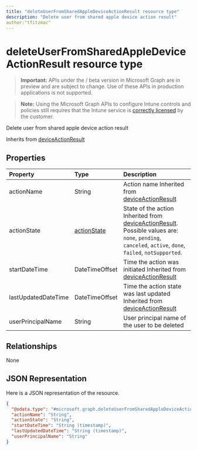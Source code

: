 ```yaml
---
title: "deleteUserFromSharedAppleDeviceActionResult resource type"
description: "Delete user from shared apple device action result"
author:"tfitzmac"
---
```


# deleteUserFromSharedAppleDeviceActionResult resource type

> **Important:** APIs under the / beta version in Microsoft Graph are in preview and are subject to change. Use of these APIs in production applications is not supported.

> **Note:** Using the Microsoft Graph APIs to configure Intune controls and policies still requires that the Intune service is [correctly licensed](https://go.microsoft.com/fwlink/?linkid=839381) by the customer.

Delete user from shared apple device action result

Inherits from [deviceActionResult](../resources/intune-devices-deviceactionresult.md)

## Properties
|Property|Type|Description|
|:---|:---|:---|
|actionName|String|Action name Inherited from [deviceActionResult](../resources/intune-devices-deviceactionresult.md)|
|actionState|[actionState](../resources/intune-shared-actionstate.md)|State of the action Inherited from [deviceActionResult](../resources/intune-devices-deviceactionresult.md). Possible values are: `none`, `pending`, `canceled`, `active`, `done`, `failed`, `notSupported`.|
|startDateTime|DateTimeOffset|Time the action was initiated Inherited from [deviceActionResult](../resources/intune-devices-deviceactionresult.md)|
|lastUpdatedDateTime|DateTimeOffset|Time the action state was last updated Inherited from [deviceActionResult](../resources/intune-devices-deviceactionresult.md)|
|userPrincipalName|String|User principal name of the user to be deleted|

## Relationships
None
## JSON Representation
Here is a JSON representation of the resource.
<!-- {
  "blockType": "resource",
  "@odata.type": "microsoft.graph.deleteUserFromSharedAppleDeviceActionResult"
}
-->
``` json
{
  "@odata.type": "#microsoft.graph.deleteUserFromSharedAppleDeviceActionResult",
  "actionName": "String",
  "actionState": "String",
  "startDateTime": "String (timestamp)",
  "lastUpdatedDateTime": "String (timestamp)",
  "userPrincipalName": "String"
}
```





